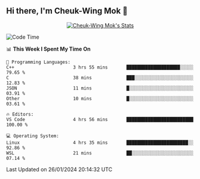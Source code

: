 ## Hi there, I'm Cheuk-Wing Mok 👋

<!--
**mozro0327/mozro0327** is a ✨ _special_ ✨ repository because its `README.md` (this file) appears on your GitHub profile.

Here are some ideas to get you started:

- 🔭 I’m currently working on ...
- 🌱 I’m currently learning ...
- 👯 I’m looking to collaborate on ...
- 🤔 I’m looking for help with ...
- 💬 Ask me about ...
- 📫 How to reach me: ...
- 😄 Pronouns: ...
- ⚡ Fun fact: ...
-->

<p align="center">
  <a href="https://github.com/mozro0327" class="rich-diff-level-one">
    <img src="https://github-readme-stats.vercel.app/api?username=mozro0327&title_color=333&text_color=777" alt="Cheuk-Wing Mok's Stats" >
    <!-- &hide=issues
    <img src="https://github-readme-stats.vercel.app/api?username=mozro0327&hide=issues&title_color=333&text_color=777" alt="Cheuk-Wing Mok's Stats" >
    -->
  </a>
</p>

<!--START_SECTION:waka-->
![Code Time](http://img.shields.io/badge/Code%20Time-2%2C296%20hrs%2016%20mins-blue)

📊 **This Week I Spent My Time On** 

```text
💬 Programming Languages: 
C++                      3 hrs 55 mins       ████████████████████░░░░░   79.65 % 
C                        38 mins             ███░░░░░░░░░░░░░░░░░░░░░░   12.83 % 
JSON                     11 mins             █░░░░░░░░░░░░░░░░░░░░░░░░   03.91 % 
Other                    10 mins             █░░░░░░░░░░░░░░░░░░░░░░░░   03.61 % 

🔥 Editors: 
VS Code                  4 hrs 56 mins       █████████████████████████   100.00 % 

💻 Operating System: 
Linux                    4 hrs 35 mins       ███████████████████████░░   92.86 % 
WSL                      21 mins             ██░░░░░░░░░░░░░░░░░░░░░░░   07.14 % 
```


 Last Updated on 26/01/2024 20:14:32 UTC
<!--END_SECTION:waka-->
